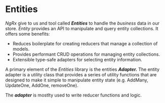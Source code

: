 # Entities

*NgRx* give to us and tool called ***Entities*** to handle the *business* data in our store. *Entity* provides an API to manipulate and query entity collections. It offers some benefits:

- Reduces boilerplate for creating reducers that manage a collection of models.
- Provides performant CRUD operations for managing entity collections.
- Extensible type-safe adapters for selecting entity information.

A primary element of the *Entities* library is the entities ***Adapter.*** The entity adapter is a utility class that provides a series of utility functions that are designed to make it simple to manipulate entity state (e.g. AddMany, UpdateOne, AddOne, removeOne). 

The ***adapter*** is mostlty used to write reducer functions and logic.